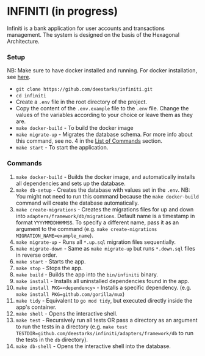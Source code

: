 # INFINITI (in progress)

Infiniti is a bank application for user accounts and transactions management. The system is designed on the basis of the Hexagonal Architecture.

### Setup

NB: Make sure to have docker installed and running. For docker installation, see [here](https://docs.docker.com/get-docker/).

- `git clone https://gihub.com/deestarks/infiniti.git`
- `cd infiniti`
- Create a `.env` file in the root directory of the project.
- Copy the content of the `.env.example` file to the `.env` file. Change the values of the variables according to your choice or leave them as they are.
- `make docker-build` - To build the docker image
- `make migrate-up` - Migrates the database schema. For more info about this command, see no. 4 in the [List of Commands](#commands) section.
- `make start` - To start the application.


### Commands
1. `make docker-build` - Builds the docker image, and automatically installs all dependencies and sets up the database.
2. `make db-setup` - Creates the database with values set in the `.env`. NB: You might not need to run this command because the `make docker-build` command will create the database automatically.
3. `make create-migrations` - Creates the migrations files for up and down into `adapters/framework/db/migrations`. Default name is a timestamp in format `YYYYMMDDHHMMSS`. To specify a different name, pass it as an argument to the command (e.g. `make create-migrations MIGRATION_NAME=example_name`).
4. `make migrate-up` - Runs all `*.up.sql` migration files sequentially.
5. `make migrate-down` - Same as `make migrate-up` but runs `*.down.sql` files in reverse order.
6. `make start` - Starts the app.
7. `make stop` - Stops the app.
8. `make build` - Builds the app into the `bin/infiniti` binary.
9. `make install` - Installs all uninstalled dependencies found in the app.
10. `make install PKG=<dependency>` - Installs a specific dependency. (e.g. `make install PKG=github.com/gorilla/mux`)
11. `make tidy` - Equivalent to `go mod tidy`, but executed directly inside the app's container.
12. `make shell` - Opens the interactive shell.
13. `make test` - Recursively run all tests OR pass a directory as an argument to run the tests in a directory (e.g. `make test TESTDIR=github.com/deestarks/infiniti/adapters/framework/db` to run the tests in the `db` directory).
14. `make db-shell` - Opens the interactive shell into the database.